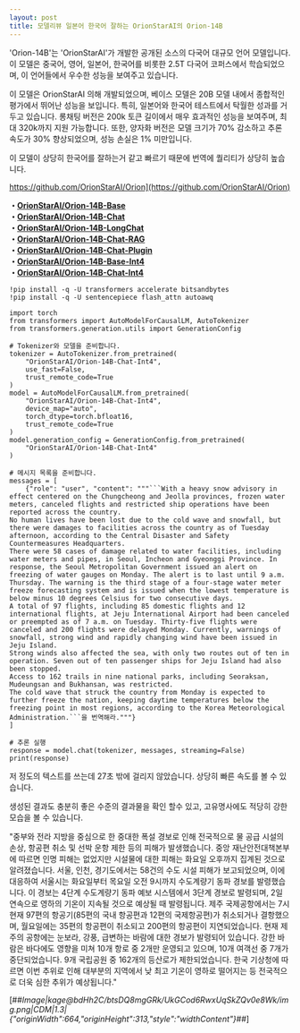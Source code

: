 ```yaml
---
layout: post
title: 모델리뷰 일본어 한국어 잘하는 OrionStarAI의 Orion-14B
---
```



'Orion-14B'는 'OrionStarAI'가 개발한 공개된 소스의 다국어 대규모 언어 모델입니다. 이 모델은 중국어, 영어, 일본어, 한국어를 비롯한 2.5T 다국어 코퍼스에서 학습되었으며, 이 언어들에서 우수한 성능을 보여주고 있습니다.

이 모델은 OrionStarAI 의해 개발되었으며, 베이스 모델은 20B 모델 내에서 종합적인 평가에서 뛰어난 성능을 보입니다. 특히, 일본어와 한국어 테스트에서 탁월한 성과를 거두고 있습니다. 롱채팅 버전은 200k 토큰 길이에서 매우 효과적인 성능을 보여주며, 최대 320k까지 지원 가능합니다. 또한, 양자화 버전은 모델 크기가 70% 감소하고 추론 속도가 30% 향상되었으며, 성능 손실은 1% 미만입니다.

이 모델이 상당히 한국어를 잘하는거 같고 빠르기 때문에 번역에 퀄리티가 상당히 높습니다. 


https://github.com/OrionStarAI/Orion](https://github.com/OrionStarAI/Orion)

**・**[**OrionStarAI/Orion-14B-Base**](https://huggingface.co/OrionStarAI/Orion-14B-Base)  
**・**[**OrionStarAI/Orion-14B-Chat**](https://huggingface.co/OrionStarAI/Orion-14B-Chat)  
**・**[**OrionStarAI/Orion-14B-LongChat**](https://huggingface.co/OrionStarAI/Orion-14B-LongChat)  
**・**[**OrionStarAI/Orion-14B-Chat-RAG**](https://huggingface.co/OrionStarAI/Orion-14B-Chat-RAG)  
**・**[**OrionStarAI/Orion-14B-Chat-Plugin**](https://huggingface.co/OrionStarAI/Orion-14B-Chat-Plugin)  
**・**[**OrionStarAI/Orion-14B-Base-Int4**](https://huggingface.co/OrionStarAI/Orion-14B-Base-Int4)  
**・**[**OrionStarAI/Orion-14B-Chat-Int4**](https://huggingface.co/OrionStarAI/Orion-14B-Chat-Int4)

```
!pip install -q -U transformers accelerate bitsandbytes
!pip install -q -U sentencepiece flash_attn autoawq

import torch
from transformers import AutoModelForCausalLM, AutoTokenizer
from transformers.generation.utils import GenerationConfig

# Tokenizer와 모델을 준비합니다.
tokenizer = AutoTokenizer.from_pretrained(
    "OrionStarAI/Orion-14B-Chat-Int4",
    use_fast=False,
    trust_remote_code=True
)
model = AutoModelForCausalLM.from_pretrained(
    "OrionStarAI/Orion-14B-Chat-Int4",
    device_map="auto",
    torch_dtype=torch.bfloat16,
    trust_remote_code=True
)
model.generation_config = GenerationConfig.from_pretrained(
    "OrionStarAI/Orion-14B-Chat-Int4"
)

# 메시지 목록을 준비합니다.
messages = [
    {"role": "user", "content": """```With a heavy snow advisory in effect centered on the Chungcheong and Jeolla provinces, frozen water meters, canceled flights and restricted ship operations have been reported across the country.
No human lives have been lost due to the cold wave and snowfall, but there were damages to facilities across the country as of Tuesday afternoon, according to the Central Disaster and Safety Countermeasures Headquarters.
There were 58 cases of damage related to water facilities, including water meters and pipes, in Seoul, Incheon and Gyeonggi Province. In response, the Seoul Metropolitan Government issued an alert on freezing of water gauges on Monday. The alert is to last until 9 a.m. Thursday. The warning is the third stage of a four-stage water meter freeze forecasting system and is issued when the lowest temperature is below minus 10 degrees Celsius for two consecutive days.
A total of 97 flights, including 85 domestic flights and 12 international flights, at Jeju International Airport had been canceled or preempted as of 7 a.m. on Tuesday. Thirty-five flights were canceled and 200 flights were delayed Monday. Currently, warnings of snowfall, strong wind and rapidly changing wind have been issued in Jeju Island.
Strong winds also affected the sea, with only two routes out of ten in operation. Seven out of ten passenger ships for Jeju Island had also been stopped.
Access to 162 trails in nine national parks, including Seoraksan, Mudeungsan and Bukhansan, was restricted.
The cold wave that struck the country from Monday is expected to further freeze the nation, keeping daytime temperatures below the freezing point in most regions, according to the Korea Meteorological Administration.```을 번역해라."""}
]

# 추론 실행
response = model.chat(tokenizer, messages, streaming=False)
print(response)
```

저 정도의 텍스트를 쓰는데 27초 밖에 걸리지 않았습니다. 상당히 빠른 속도를 볼 수 있습니다. 

생성된 결과도 충분히 좋은 수준의 결과물을 확인 할수 있고, 고유명사에도 적당히 강한모습을 볼 수 있습니다.

"중부와 전라 지방을 중심으로 한 중대한 폭설 경보로 인해 전국적으로 물 공급 시설의 손상, 항공편 취소 및 선박 운항 제한 등의 피해가 발생했습니다. 중앙 재난안전대책본부에 따르면 인명 피해는 없었지만 시설물에 대한 피해는 화요일 오후까지 집계된 것으로 알려졌습니다. 서울, 인천, 경기도에서는 58건의 수도 시설 피해가 보고되었으며, 이에 대응하여 서울시는 화요일부터 목요일 오전 9시까지 수도계량기 동파 경보를 발령했습니다. 이 경보는 4단계 수도계량기 동파 예보 시스템에서 3단계 경보로 발령되며, 2일 연속으로 영하의 기온이 지속될 것으로 예상될 때 발령됩니다. 제주 국제공항에서는 7시 현재 97편의 항공기(85편의 국내 항공편과 12편의 국제항공편)가 취소되거나 결항했으며, 월요일에는 35편의 항공편이 취소되고 200편의 항공편이 지연되었습니다. 현재 제주의 공항에는 눈보라, 강풍, 급변하는 바람에 대한 경보가 발령되어 있습니다. 강한 바람은 바다에도 영향을 미쳐 10개 항로 중 2개만 운영되고 있으며, 10개 여객선 중 7개가 중단되었습니다. 9개 국립공원 중 162개의 등산로가 제한되었습니다. 한국 기상청에 따르면 이번 추위로 인해 대부분의 지역에서 낮 최고 기온이 영하로 떨어지는 등 전국적으로 더욱 심한 추위가 예상됩니다."

[##_Image|kage@bdHh2C/btsDQ8mgGRk/UkGCod6RwxUqSkZQv0e8Wk/img.png|CDM|1.3|{"originWidth":664,"originHeight":313,"style":"widthContent"}_##]
